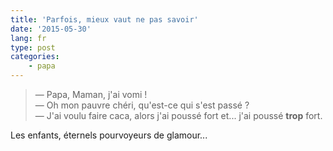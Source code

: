 ```yaml
---
title: 'Parfois, mieux vaut ne pas savoir'
date: '2015-05-30'
lang: fr
type: post
categories:
    - papa
---
```


> — Papa, Maman, j'ai vomi !  
> — Oh mon pauvre chéri, qu'est-ce qui s'est passé ?  
> — J'ai voulu faire caca, alors j'ai poussé fort et... j'ai poussé **trop** fort.

Les enfants, éternels pourvoyeurs de glamour...
